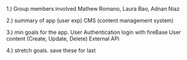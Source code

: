 1.) Group members involved 
  Mathew Romano, Laura Bao, Adnan Niaz

2.) summary of app (user exp) 
  CMS (content management system)

3.) min goals for the app. 
  User Authentication 
  login with fireBase 
  User content (Create, Update, Delete) 
  External APi

4.) stretch goals. save these for last
